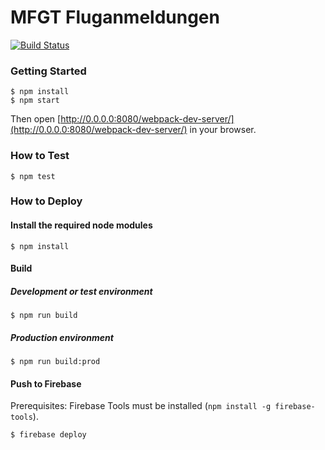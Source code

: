 # MFGT Fluganmeldungen

[![Build Status](https://travis-ci.org/lszt/flights-react.svg?branch=master)](https://travis-ci.org/lszt/flights-react)

### Getting Started

```
$ npm install
$ npm start
```

Then open [http://0.0.0.0:8080/webpack-dev-server/](http://0.0.0.0:8080/webpack-dev-server/) in your browser.

### How to Test

```
$ npm test
```

### How to Deploy

#### Install the required node modules

```
$ npm install
```
#### Build

##### Development or test environment

```
$ npm run build
```

##### Production environment

```
$ npm run build:prod
```

#### Push to Firebase

Prerequisites: Firebase Tools must be installed (`npm install -g firebase-tools`).

```
$ firebase deploy
```
